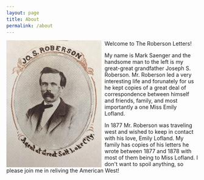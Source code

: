 ```yaml
---
layout: page
title: About
permalink: /about
---
```

<img src="roberson.png" style="width: 250px; float: left; margin-right:8px;"/>
Welcome to The Roberson Letters!  

My name is Mark Saenger and the handsome man to the left is my great-great grandfather Joseph S. Roberson.  Mr. Roberson led a very interesting life and forunately for us he kept copies of a great deal of correspondence between himself and friends, family, and most importantly a one Miss Emily Lofland.  

In 1877 Mr. Roberson was traveling west and wished to keep in contact with his love, Emily Lofland. My family has copies of his letters he wrote between 1877 and 1878 with most of them being to Miss Lofland.  I don't want to spoil anything, so please join me in reliving the American West!

